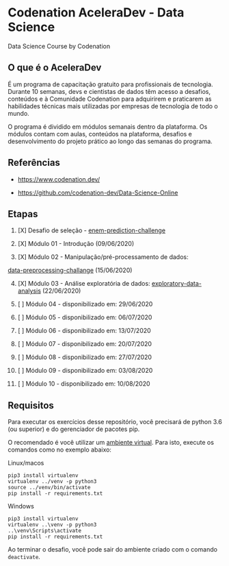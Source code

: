# Codenation AceleraDev - Data Science
Data Science Course by Codenation

## O que é o AceleraDev

É um programa de capacitação gratuito para profissionais de tecnologia. Durante 10 semanas, devs e cientistas de dados têm acesso a desafios, conteúdos e à Comunidade Codenation para adquirirem e praticarem as habilidades técnicas mais utilizadas por empresas de tecnologia de todo o mundo.

O programa é dividido em módulos semanais dentro da plataforma. Os módulos contam com aulas, conteúdos na plataforma, desafios e desenvolvimento do projeto prático ao longo das semanas do programa.

## Referências

- https://www.codenation.dev/

- https://github.com/codenation-dev/Data-Science-Online


## Etapas

1. [X] Desafio de seleção - [enem-prediction-challenge](00-enem-prediction-challenge)

2. [X] Módulo 01 - Introdução (09/06/2020)

3. [X] Módulo 02 - Manipulação/pré-processamento de dados:

[data-preprocessing-challange](02-data-preprocessing-challange) (15/06/2020)

4. [X] Módulo 03 - Análise exploratória de dados: [exploratory-data-analysis](03-exploratory-data-analysis) (22/06/2020)

5. [ ] Módulo 04 - disponibilizado em: 29/06/2020

6. [ ] Módulo 05 - disponibilizado em: 06/07/2020

7. [ ] Módulo 06 - disponibilizado em: 13/07/2020

8. [ ] Módulo 07 - disponibilizado em: 20/07/2020

9. [ ] Módulo 08 - disponibilizado em: 27/07/2020

10. [ ] Módulo 09 - disponibilizado em: 03/08/2020

11. [ ] Módulo 10 - disponibilizado em: 10/08/2020


## Requisitos

Para executar os exercícios desse repositório, você precisará de python 3.6 (ou superior) e do gerenciador de pacotes pip.

O recomendado é você utilizar um [ambiente virtual](https://pythonacademy.com.br/blog/python-e-virtualenv-como-programar-em-ambientes-virtuais). Para isto, execute os comandos como no exemplo abaixo:

Linux/macos
```
pip3 install virtualenv
virtualenv ../venv -p python3
source ../venv/bin/activate 
pip install -r requirements.txt
```

Windows
```
pip3 install virtualenv
virtualenv ..\venv -p python3
..\venv\Scripts\activate
pip install -r requirements.txt
```

Ao terminar o desafio, você pode sair do ambiente criado com o comando ```deactivate```.